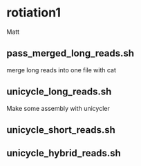 # rotiation1
Matt

## pass_merged_long_reads.sh
merge long reads into one file with cat

## unicycle_long_reads.sh
Make some assembly with unicycler

## unicycle_short_reads.sh

## unicycle_hybrid_reads.sh
